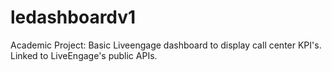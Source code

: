 # ledashboardv1

Academic Project:
Basic Liveengage dashboard to display call center KPI's. Linked to LiveEngage's public APIs.
